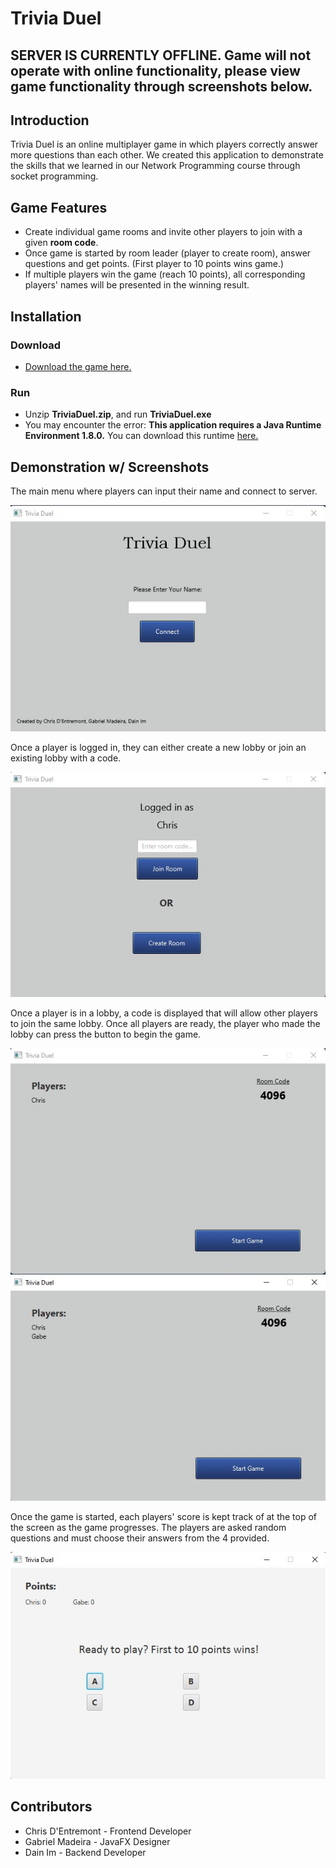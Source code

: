 # Trivia Duel
## SERVER IS CURRENTLY OFFLINE. Game will not operate with online functionality, please view game functionality through screenshots below.
## Introduction
Trivia Duel is an online multiplayer game in which players correctly answer more questions than each other. We created this application to demonstrate the skills that we learned in our Network Programming course through socket programming.

## Game Features
- Create individual game rooms and invite other players to join with a given **room code**.
- Once game is started by room leader (player to create room), answer questions and get points. (First player to 10 points wins game.)
- If multiple players win the game (reach 10 points), all corresponding players' names will be presented in the winning result.

## Installation
### Download
- [Download the game here.](https://drive.google.com/file/d/14Q7-iGnI1CgHdzD6mYbYxQhUGjpWvG85/view?usp=sharing)
### Run
- Unzip **TriviaDuel.zip**, and run **TriviaDuel.exe**
- You may encounter the error: **This application requires a Java Runtime Environment 1.8.0.** You can download this runtime [here.](https://www.oracle.com/java/technologies/javase-jre8-downloads.html)

## Demonstration w/ Screenshots
The main menu where players can input their name and connect to server.

![main menu screenshot](mainmenu.jpg)

Once a player is logged in, they can either create a new lobby or join an existing lobby with a code.

![logged in menu screenshot](loggedin.jpg)


Once a player is in a lobby, a code is displayed that will allow other players to join the same lobby. Once all players are ready, the player who made the lobby can press the button to begin the game.

![lobby 1 screenshot](lobby1.jpg)
![lobby 2 screenshot](lobby2.jpg)


Once the game is started, each players' score is kept track of at the top of the screen as the game progresses. The players are asked random questions and must choose their answers from the 4 provided.

![game screenshot](game.jpg)


## Contributors
- Chris D'Entremont - Frontend Developer
- Gabriel Madeira - JavaFX Designer
- Dain Im - Backend Developer
